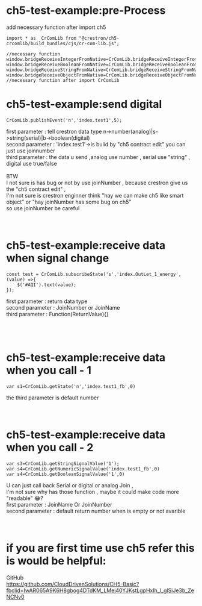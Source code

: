 # ch5-test-example:pre-Process
add necessary function after import ch5

    import * as  CrComLib from "@crestron/ch5-crcomlib/build_bundles/cjs/cr-com-lib.js";

    //necessary function
    window.bridgeReceiveIntegerFromNative=CrComLib.bridgeReceiveIntegerFromNative;
    window.bridgeReceiveBooleanFromNative=CrComLib.bridgeReceiveBooleanFromNative;
    window.bridgeReceiveStringFromNative=CrComLib.bridgeReceiveStringFromNative;
    window.bridgeReceiveObjectFromNative=CrComLib.bridgeReceiveObjectFromNative;
    //necessary function after import CrComLib

# ch5-test-example:send digital

    CrComLib.publishEvent('n','index.test1',5);
    

first  parameter : tell crestron data type n->number(analog)|s->string(serial)|b->boolean(digital) </br>
second parameter : 'index.test1'->is bulid by "ch5 contract edit" you can just use joinnumber </br>
third  parameter : the data u send ,analog use number , serial use "string" , digital use true/false </br></br>
BTW</br>
I not sure is has bug or not by use joinNumber , because crestron give us the "ch5 contract edit" ,</br>
I'm not sure is crestron enginner think "hay we can make ch5 like smart object" or "hay joinNumber has some bug on ch5" </br>
so use joinNumber be careful </br></br></br>

# ch5-test-example:receive data when signal change

    const test = CrComLib.subscribeState('s','index.OutLet_1_energy',(value) =>{
        $('#AQI').text(value);
    });
first  parameter : return data type </br>
second parameter : JoinNumber or JoinName </br>
third  parameter : Function(ReturnValue){} </br>
</br></br></br>
# ch5-test-example:receive data when you call - 1

    var s1=CrComLib.getState('n','index.test1_fb',0)
    
the third parameter is default number 
</br></br></br>
# ch5-test-example:receive data when you call - 2

    var s3=CrComLib.getStringSignalValue('1');
    var s4=CrComLib.getNumericSignalValue('index.test1_fb',0)
    var s4=CrComLib.getBooleanSignalValue('1',0)

U can just call back Serial or digital or analog Join ,</br>
I'm not sure why has those function , maybe it could make code more "readable" 😂?</br>
first  parameter : JoinName Or JoinNumber</br>
second parameter : default return number when is empty or not avarible </br></br></br>

# if you are first time use ch5 refer this is would be helpful:

GitHub</br>
https://github.com/CloudDrivenSolutions/CH5-Basic?fbclid=IwAR065A9K6H8gbog4DTdKM_LMej40YJKstLgpHxIh_l_glSiJe3b_ZeNCNv0
